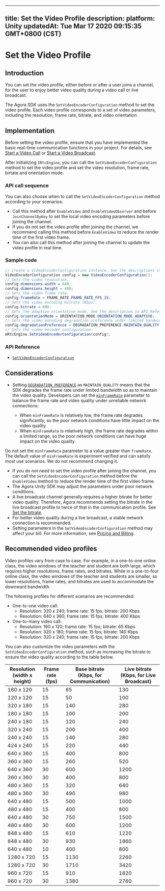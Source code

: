 
---
title: Set the Video Profile
description: 
platform: Unity
updatedAt: Tue Mar 17 2020 09:15:35 GMT+0800 (CST)
---
# Set the Video Profile
## Introduction

You can set the video profile, either before or after a user joins a channel, for the user to enjoy better video quality during a video call or live broadcast.

The Agora SDK uses the `SetVideoEncoderConfiguration` method to set the video profile. Each video profile corresponds to a set of video parameters, including the resolution, frame rate, bitrate, and video orientation.

## Implementation

Before setting the video profile, ensure that you have implemented the basic real-time communication functions in your project. For details, see [Start a Video Call](../../en/Video/start_call_unity.md) or [Start a Video Broadcast](../../en/Video/start_live_unity.md).

After initializing `IRtcEngine`, you can call the `SetVideoEncoderConfiguration` method to set the video profile and set the video resolution, frame rate, birtate and orientation mode.

### API call sequence

You can also choose when to call the `SetVideoEncoderConfiguration` method according to your scenarios:

- Call this method after `EnableVideo` and `EnableVideoObserver` and before `JoinChannelByKey` to set the local video encoding parameters before joining the channel.
- If you do not set the video profile after joining the channel, we recommend calling this method before `EnableVideo` to reduce the render time of the first video frame.
- You can also call this method after joining the channel to update the video profile in real time.


### Sample code

```C#
// Create a VideoEncoderConfiguration instance. See the descriptions of the parameters in API Reference.
VideoEncoderConfiguration config = new VideoEncoderConfiguration();
// Sets the video resolution.
config.dimensions.width = 640;
config.dimensions.height = 480;
// Sets the video frame rate.
config.frameRate = FRAME_RATE.FRAME_RATE_FPS_15;
// Sets the video encoding bitrate (Kbps).
config.bitrate = 800;
// Sets the adaptive orientation mode. See the description in API Reference.
config.orientationMode = ORIENTATION_MODE.ORIENTATION_MODE_ADAPTIVE;
// Sets the video encoding degradation preference under limited bandwidth. MIANTAIN_QUALITY means to degrade the frame rate to maintain the video quality.
config.degradationPreference = DEGRADATION_PREFERENCE.MAINTAIN_QUALITY;
// Sets the video encoder configuration.
mRtcEngine.SetVideoEncoderConfiguration(config);
```

### API Reference
- [`SetVideoEncoderConfiguration`](https://docs.agora.io/en/Video/API%20Reference/unity/classagora__gaming__rtc_1_1_i_rtc_engine.html#a7dc9aa63ad1ba10f2451efd02e0f1f73)

## Considerations
- Setting [`DEGRADATION_PREFERENCE`](https://docs.agora.io/en/Video/API%20Reference/unity/namespaceagora__gaming__rtc.html#a1bda0e6bd3dcd1b0ca3764394800346c) as `MAINTAIN_QUALITY` means that the SDK degrades the frame rate under limited bandwidth so as to maintain the video quality. Developers can set the [`minFrameRate`](https://docs.agora.io/en/Video/API%20Reference/unity/structagora__gaming__rtc_1_1_video_encoder_configuration.html#a6de8eab8863e9bdf28ee49a080241c66) parameter to balance the frame rate and video quality under unreliable network connections:

	- When  `minFrameRate` is relatively low, the frame rate degrades significantly, so the poor network conditions have little impact on the video quality.
	- When `minFrameRate` is relatively high, the frame rate degrades within a limited range, so the poor network conditions can have huge impact on the video quality.

 Do not set the `minFrameRate` parameter to a value greater than `frameRate`. The default value of `minFrameRate` is experiment verified and can satisfy most use scenarios. We do not recommend changing it.
- If you do not need to set the video profile after joining the channel, you can call the `SetVideoEncoderConfiguration` method before the `EnableVideo` method to reduce the render time of the first video frame.
- The Agora Unity SDK may adjust the parameters under poor network conditions. 
-  A live broadcast channel generally requires a higher bitrate for better video quality. Therefore, Agora recommends setting the bitrate in the live broadcast profile to twice of that in the communication profile. See [Set the bitrate](https://docs.agora.io/en/Video/API%20Reference/unity/structagora__gaming__rtc_1_1_video_encoder_configuration.html#ae2fee92452a1914df68ec9a07a7938a5).
- For better video quality during a live broadcast, a stable network connection is recommended.
- Setting parameters in the `SetVideoEncoderConfiguration` method may affect your bill. For more information, see [Pricing and Billing](https://docs.agora.io/en/faq/video_billing).


## Recommended video profiles

Video profiles vary from case to case. For example, in a one-to-one online class, the video windows of the teacher and student are both large, which requires higher resolutions, frame rates, and bitrates. While in a one-to-four online class, the video windows of the teacher and students are smaller, so lower resolutions, frame rates, and bitrates are used to accommodate the downward bandwidth.

The following profiles for different scenarios are recommended:

- One-to-one video call: 
  - Resolution: 320 x 240; frame rate: 15 fps; bitrate: 200 Kbps
  - Resolution: 640 x 360; frame rate: 15 fps; bitrate: 400 Kbps
- One-to-many video call: 
  - Resolution: 160 x 120; frame rate: 15 fps; bitrate: 65 Kbps
  - Resolution: 320 x 180; frame rate: 15 fps; bitrate: 140 Kbps
  - Resolution: 320 x 240; frame rate: 15 fps; bitrate: 200 Kbps 

You can also customize the video parameters with the `SetVideoEncoderConfiguration` method, such as increasing the bitrate to ensure the video quality according to the table below.

| Resolution<br>(width x height) | Frame rate<br>(fps) | Base bitrate<br>(Kbps, for Communication) | Live bitrate<br>(Kbps, for Live Broadcast) |
| ------------------------------ | ------------------- | ----------------------------------------- | ------------------------------------------ |
| 160 x 120                      | 15                  | 65                                        | 130                                        |
| 120 x 120                      | 15                  | 50                                        | 100                                        |
| 320 x 180                      | 15                  | 140                                       | 280                                        |
| 180 x 180                      | 15                  | 100                                       | 200                                        |
| 240 x 180                      | 15                  | 120                                       | 240                                        |
| 320 x 240                      | 15                  | 200                                       | 400                                        |
| 240 x 240                      | 15                  | 140                                       | 280                                        |
| 424 x 240                      | 15                  | 220                                       | 440                                        |
| 640 x 360                      | 15                  | 400                                       | 800                                        |
| 360 x 360                      | 15                  | 260                                       | 520                                        |
| 640 x 360                      | 30                  | 600                                       | 1200                                       |
| 360 x 360                      | 30                  | 400                                       | 800                                        |
| 480 x 360                      | 15                  | 320                                       | 640                                        |
| 480 x 360                      | 30                  | 490                                       | 980                                        |
| 640 x 480                      | 15                  | 500                                       | 1000                                       |
| 480 x 480                      | 15                  | 400                                       | 800                                        |
| 640 x 480                      | 30                  | 750                                       | 1500                                       |
| 480 x 480                      | 30                  | 600                                       | 1200                                       |
| 848 x 480                      | 15                  | 610                                       | 1220                                       |
| 848 x 480                      | 30                  | 930                                       | 1860                                       |
| 640 x 480                      | 10                  | 400                                       | 800                                        |
| 1280 x 720                     | 15                  | 1130                                      | 2260                                       |
| 1280 x 720                     | 30                  | 1710                                      | 3420                                       |
| 960 x 720                      | 15                  | 910                                       | 1820                                       |
| 960 x 720                      | 30                  | 1380                                      | 2760                                       |



